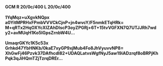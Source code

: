 #### GCM R 20/0c/400 L 20/0c/400
**1YqMqz+uXgvkNQpx**<br/>**a0YitMPRHxFPmbVVVCkCjnP+jn4wvcY/F5nmkETqHRk=**<br/>**M+qRTx2HqOXYcXIZAhDIscP3oyZPGRj+6T+15tvVGFXN7Q7UTJJRh7wdy2+avMUqH1Ko5IGpsZrnbW4U...**<br/><br/>
**UmaqrGKYc1K5c53x**<br/>**Grhkd47YbHNKb/0kaE7xyGP9xjMub4Fo8JhVyuvvNP8=**<br/>**XhGwFj46Pzvk37DAfhcdI82+UDAQLatvsWgfNyJ5aw19iADzrqf8oBRPjKhPqk3qJiHQmTZjTzrqDREr...**